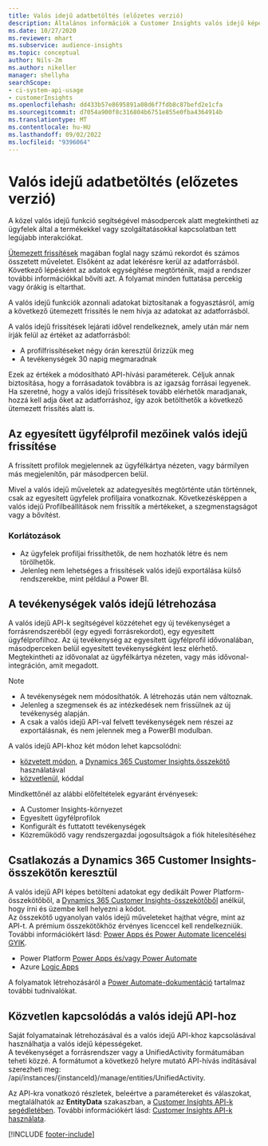 ```yaml
---
title: Valós idejű adatbetöltés (előzetes verzió)
description: Általános információk a Customer Insights valós idejű képességeiről.
ms.date: 10/27/2020
ms.reviewer: mhart
ms.subservice: audience-insights
ms.topic: conceptual
author: Nils-2m
ms.author: nikeller
manager: shellyha
searchScope:
- ci-system-api-usage
- customerInsights
ms.openlocfilehash: dd433b57e8695891a08d6f7fdb8c87befd2e1cfa
ms.sourcegitcommit: d7054a900f8c316804b6751e855e0fba4364914b
ms.translationtype: MT
ms.contentlocale: hu-HU
ms.lasthandoff: 09/02/2022
ms.locfileid: "9396064"
---
```

# <a name="real-time-data-ingestion-preview"></a>Valós idejű adatbetöltés (előzetes verzió)

A közel valós idejű funkció segítségével másodpercek alatt megtekintheti az ügyfelek által a termékekkel vagy szolgáltatásokkal kapcsolatban tett legújabb interakciókat.

[Ütemezett frissítések](schedule-refresh.md) magában foglal nagy számú rekordot és számos összetett műveletet. Elsőként az adat lekérésre kerül az adatforrásból. Következő lépésként az adatok egységítése megtörténik, majd a rendszer további információkkal bővíti azt. A folyamat minden futtatása percekig vagy órákig is eltarthat.

A valós idejű funkciók azonnali adatokat biztosítanak a fogyasztásról, amíg a következő ütemezett frissítés le nem hívja az adatokat az adatforrásból.

A valós idejű frissítések lejárati idővel rendelkeznek, amely után már nem írják felül az értéket az adatforrásból:

- A profilfrissítéseket négy órán keresztül őrizzük meg
- A tevékenységek 30 napig megmaradnak

Ezek az értékek a módosítható API-hívási paraméterek. Céljuk annak biztosítása, hogy a forrásadatok továbbra is az igazság forrásai legyenek. Ha szeretné, hogy a valós idejű frissítések tovább elérhetők maradjanak, hozzá kell adja őket az adatforráshoz, így azok betölthetők a következő ütemezett frissítés alatt is.

## <a name="real-time-update-of-the-unified-customer-profile-fields"></a>Az egyesített ügyfélprofil mezőinek valós idejű frissítése

A frissített profilok megjelennek az ügyfélkártya nézeten, vagy bármilyen más megjelenítőn, pár másodpercen belül.

Mivel a valós idejű műveletek az adategyesítés megtörténte után történnek, csak az egyesített ügyfelek profiljaira vonatkoznak. Következésképpen a valós idejű Profilbeállítások nem frissítik a mértékeket, a szegmenstagságot vagy a bővítést.

### <a name="limitations"></a>Korlátozások

- Az ügyfelek profiljai frissíthetők, de nem hozhatók létre és nem törölhetők.
- Jelenleg nem lehetséges a frissítések valós idejű exportálása külső rendszerekbe, mint például a Power BI.

## <a name="real-time-creation-of-activities"></a>A tevékenységek valós idejű létrehozása

A valós idejű API-k segítségével közzétehet egy új tevékenységet a forrásrendszeréből (egy egyedi forrásrekordot), egy egyesített ügyfélprofilhoz. Az új tevékenység az egyesített ügyfélprofil idővonalában, másodperceken belül egyesített tevékenységként lesz elérhető. Megtekintheti az idővonalat az ügyfélkártya nézeten, vagy más idővonal-integráción, amit megadott.

> [!NOTE]
>
> - A tevékenységek nem módosíthatók. A létrehozás után nem változnak.
> - Jelenleg a szegmensek és az intézkedések nem frissülnek az új tevékenység alapján.
> - A csak a valós idejű API-val felvett tevékenységek nem részei az exportálásnak, és nem jelennek meg a PowerBI modulban.

A valós idejű API-khoz két módon lehet kapcsolódni:

- [közvetett módon](#connect-via-the-dynamics-365-customer-insights-connector), a [Dynamics 365 Customer Insights.összekötő](/connectors/customerinsights/) használatával
- [közvetlenül](#connect-directly-to-the-real-time-api), kóddal

Mindkettőnél az alábbi előfeltételek egyaránt érvényesek:

- A Customer Insights-környezet
- Egyesített ügyfélprofilok
- Konfigurált és futtatott tevékenységek
- Közreműködő vagy rendszergazdai jogosultságok a fiók hitelesítéséhez

## <a name="connect-via-the-dynamics-365-customer-insights-connector"></a>Csatlakozás a Dynamics 365 Customer Insights-összekötőn keresztül

A valós idejű API képes betölteni adatokat egy dedikált Power Platform-összekötőből, a [Dynamics 365 Customer Insights-összekötőből](/connectors/customerinsights/) anélkül, hogy írni és üzembe kell helyezni a kódot.    
Az összekötő ugyanolyan valós idejű műveleteket hajthat végre, mint az API-t. A prémium összekötőkhöz érvényes licenccel kell rendelkezniük. További információkért lásd: [Power Apps és Power Automate licencelési GYIK](/power-platform/admin/powerapps-flow-licensing-faq).

- Power Platform [Power Apps és/vagy Power Automate](/connectors/)
- Azure [Logic Apps](/azure/connectors/apis-list)

A folyamatok létrehozásáról a [Power Automate-dokumentáció](/power-automate/) tartalmaz további tudnivalókat.

## <a name="connect-directly-to-the-real-time-api"></a>Közvetlen kapcsolódás a valós idejű API-hoz

Saját folyamatainak létrehozásával és a valós idejű API-khoz kapcsolásával használhatja a valós idejű képességeket.    
A tevékenységet a forrásrendszer vagy a UnifiedActivity formátumában teheti közzé. A formátumot a következő helyre mutató API-hívás indításával szerezheti meg: /api/instances/{instanceId}/manage/entities/UnifiedActivity.

Az API-kra vonatkozó részletek, beleértve a paramétereket és válaszokat, megtalálhatók az **EntityData** szakaszban, a [Customer Insights API-k segédletében](https://developer.ci.ai.dynamics.com/api-details#api=CustomerInsights). További információkért lásd: [Customer Insights API-k használata](apis.md).

[!INCLUDE [footer-include](includes/footer-banner.md)]
